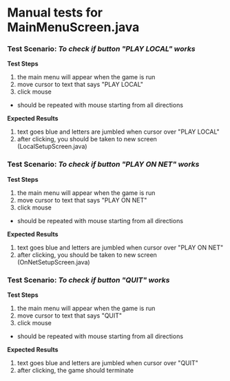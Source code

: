 # **Manual tests for MainMenuScreen.java**

### **Test Scenario:** _To check if button "PLAY LOCAL" works_

**Test Steps**

1. the main menu will appear when the game is run
2. move cursor to text that says "PLAY LOCAL"
3. click mouse

* should be repeated with mouse starting from all directions

**Expected Results**

1. text goes blue and letters are jumbled when cursor over "PLAY LOCAL"
2. after clicking, you should be taken to new screen (LocalSetupScreen.java)

### **Test Scenario:** _To check if button "PLAY ON NET" works_

**Test Steps**

1. the main menu will appear when the game is run
2. move cursor to text that says "PLAY ON NET"
3. click mouse

* should be repeated with mouse starting from all directions

**Expected Results**

1. text goes blue and letters are jumbled when cursor over "PLAY ON NET"
2. after clicking, you should be taken to new screen (OnNetSetupScreen.java)




### **Test Scenario**: _To check if button "QUIT" works_

**Test Steps**

1. the main menu will appear when the game is run
2. move cursor to text that says "QUIT"
3. click mouse

* should be repeated with mouse starting from all directions

**Expected Results**

1. text goes blue and letters are jumbled when cursor over "QUIT"
2. after clicking, the game should terminate
